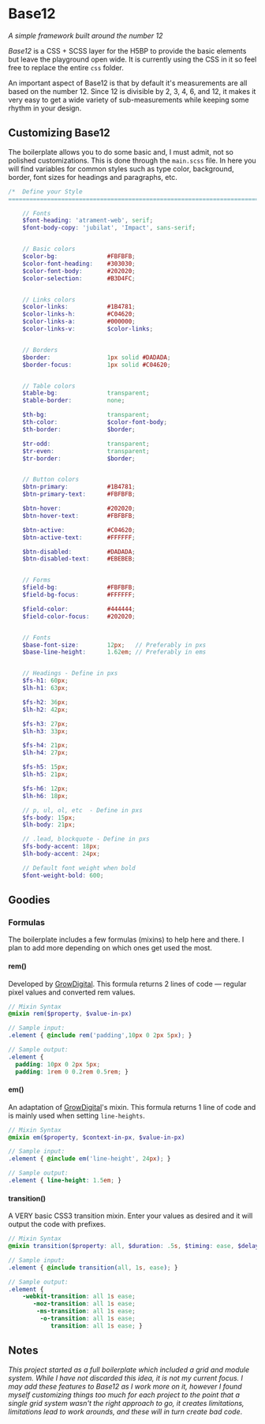 # Base12
_A simple framework built around the number 12_

_Base12_ is a CSS + SCSS layer for the H5BP to provide the basic elements but leave the playground open wide. It is currently using the CSS in it so feel free to replace the entire `css` folder.

An important aspect of Base12 is that by default it's measurements are all based on the number 12. Since 12 is divisible by 2, 3, 4, 6, and 12, it makes it very easy to get a wide variety of sub-measurements while keeping some rhythm in your design.

## Customizing Base12
The boilerplate allows you to do some basic and, I must admit, not so polished customizations. 
This is done through the `main.scss` file. In here you will find variables for common styles such as type color, background, border, font sizes for headings and paragraphs, etc.

```scss
/*  Define your Style
==================================================================================== */

    // Fonts
    $font-heading: 'atrament-web', serif;
    $font-body-copy: 'jubilat', 'Impact', sans-serif;


    // Basic colors
    $color-bg:              #FBFBFB;
    $color-font-heading:    #303030;
    $color-font-body:       #202020;
    $color-selection:       #B3D4FC;


    // Links colors
    $color-links:           #1B4781;
    $color-links-h:         #C04620;
    $color-links-a:         #000000;
    $color-links-v:         $color-links;


    // Borders 
    $border:                1px solid #DADADA;
    $border-focus:          1px solid #C04620;


    // Table colors
    $table-bg:              transparent;
    $table-border:          none;

    $th-bg:                 transparent;
    $th-color:              $color-font-body;
    $th-border:             $border;

    $tr-odd:                transparent;
    $tr-even:               transparent;
    $tr-border:             $border;


    // Button colors
    $btn-primary:           #1B4781;
    $btn-primary-text:      #FBFBFB;

    $btn-hover:             #202020;
    $btn-hover-text:        #FBFBFB;

    $btn-active:            #C04620;
    $btn-active-text:       #FFFFFF;

    $btn-disabled:          #DADADA;
    $btn-disabled-text:     #EBEBEB;


    // Forms
    $field-bg:              #FBFBFB;
    $field-bg-focus:        #FFFFFF;

    $field-color:           #444444;
    $field-color-focus:     #202020;


    // Fonts
    $base-font-size:        12px;   // Preferably in pxs
    $base-line-height:      1.62em; // Preferably in ems


    // Headings - Define in pxs
    $fs-h1: 60px; 
    $lh-h1: 63px; 

    $fs-h2: 36px; 
    $lh-h2: 42px; 

    $fs-h3: 27px; 
    $lh-h3: 33px; 

    $fs-h4: 21px; 
    $lh-h4: 27px; 

    $fs-h5: 15px; 
    $lh-h5: 21px; 

    $fs-h6: 12px; 
    $lh-h6: 18px; 

    // p, ul, ol, etc  - Define in pxs
    $fs-body: 15px;
    $lh-body: 21px;

    // .lead, blockquote - Define in pxs
    $fs-body-accent: 18px;
    $lh-body-accent: 24px;

    // Default font weight when bold
    $font-weight-bold: 600;
```

## Goodies

### Formulas
The boilerplate includes a few formulas (mixins) to help here and there. I plan to add more depending on which ones get used the most.

#### rem()
Developed by [GrowDigital](https://gist.github.com/growdigital/1778907). This formula returns 2 lines of code — regular pixel values and converted rem values.

```scss
// Mixin Syntax
@mixin rem($property, $value-in-px)

// Sample input:
.element { @include rem('padding',10px 0 2px 5px); }

// Sample output:
.element {
  padding: 10px 0 2px 5px;
  padding: 1rem 0 0.2rem 0.5rem; }
```

#### em()
An adaptation of [GrowDigital](https://gist.github.com/growdigital/1778907)'s mixin. This formula returns 1 line of code and is mainly used when setting `line-heights`.

```scss
// Mixin Syntax
@mixin em($property, $context-in-px, $value-in-px)

// Sample input:
.element { @include em('line-height', 24px); }

// Sample output:
.element { line-height: 1.5em; }
```

#### transition()
A VERY basic CSS3 transition mixin. Enter your values as desired and it will output the code with prefixes. 

```scss
// Mixin Syntax
@mixin transition($property: all, $duration: .5s, $timing: ease, $delay: null)

// Sample input:
.element { @include transition(all, 1s, ease); }

// Sample output:
.element {
    -webkit-transition: all 1s ease; 
       -moz-transition: all 1s ease; 
        -ms-transition: all 1s ease; 
         -o-transition: all 1s ease; 
            transition: all 1s ease; }
```

## Notes
_This project started as a full boilerplate which included a grid and module system. While I have not discarded this idea, it is not my current focus. I may add these features to Base12 as I work more on it, however I found myself customizing things too much for each project to the point that a single grid system wasn't the right approach to go, it creates limitations, limitations lead to work arounds, and these will in turn create bad code_. 